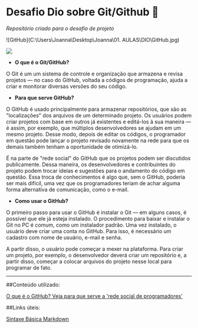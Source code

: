 # Desafio Dio sobre Git/Github 📝
*Repositório criado para o desafio de projeto*







![GitHub](C:\Users\Joanna\Desktop\Joanna\01. AULAS\DIO\GitHub.jpg)





![](https://github.githubassets.com/images/modules/logos_page/GitHub-Mark.png)







- **O que é o Git/GitHub?**

O Git é um um sistema de controle e organização que armazena e revisa projetos — no caso do GitHub, voltada a códigos de programação, ajuda a criar e monitorar
diversas versões do seu código.



- **Para que serve GitHub?**

O GitHub é usado principalmente para armazenar repositórios, que são as "localizações" dos arquivos de um determinado projeto. Os usuários podem criar projetos com base em outros já existentes e editá-los à sua maneira — é assim, por exemplo, que múltiplos desenvolvedores se ajudam em um mesmo projeto. Desse modo, depois de editar os códigos, o programador em questão pode lançar o projeto revisado novamente na rede para que os demais também tenham a oportunidade de otimizá-lo.

É na parte de "rede social" do GitHub que os projetos podem ser discutidos publicamente. Dessa maneira, os desenvolvedores e contribuintes do projeto podem trocar ideias e sugestões para o andamento do código em questão. Essa troca de conhecimentos é algo que, sem o GitHub, poderia ser mais difícil, uma vez que os programadores teriam de achar alguma forma alternativa de comunicação, como o e-mail.



- **Como usar o GitHub?**

O primeiro passo para usar o GitHub é instalar o Git — em alguns casos, é possível que ele já esteja instalado. O procedimento para baixar e instalar o Git no PC é comum, como um instalador padrão. Uma vez instalado, o usuário deve criar uma conta no GitHub. Para isso, é necessário um cadastro com nome de usuário, e-mail e senha.

A partir disso, o usuário pode começar a mexer na plataforma. Para criar um projeto, por exemplo, o desenvolvedor deverá criar um repositório e, a partir disso, começar a colocar arquivos do projeto nesse local para programar de fato.





________________________________________________________



##Conteúdo utilizado: 

[O que é o GitHub? Veja para que serve a 'rede social de programadores'](https://www.techtudo.com.br/listas/2021/05/o-que-e-o-github-veja-para-que-serve-a-rede-social-de-programadores.ghtml)



##Links úteis:

[Sintaxe Básica Markdown](hhttps://www.markdownguide.org/basic-syntax/)


